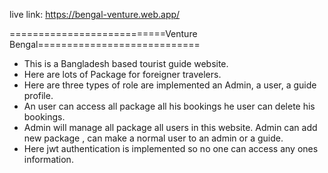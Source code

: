 live link: https://bengal-venture.web.app/


===========================Venture Bengal============================

* This is a Bangladesh based tourist guide website.
* Here are lots of Package for foreigner travelers.
* Here are three types of role are implemented an Admin, a user, a guide profile.
* An user can access all package all his bookings he user can delete his bookings.
* Admin will manage all package all users in this website. Admin can add new package , can make a normal user to an admin or a guide.
* Here jwt authentication is implemented so no one can access any ones information.

